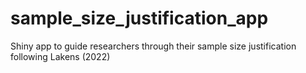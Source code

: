 # sample_size_justification_app
Shiny app to guide researchers through their sample size justification following Lakens (2022)
